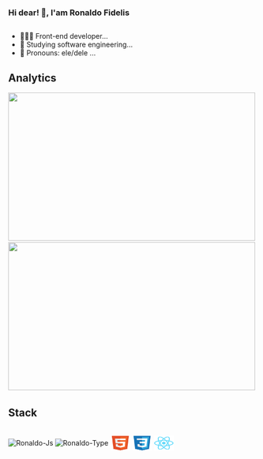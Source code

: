 ### Hi dear! 👋, I'am Ronaldo Fidelis

##

- 👨🏽‍💻 Front-end developer...
- 🚀 Studying software engineering...
- 🙂 Pronouns: ele/dele ...


## Analytics 
<div>
  <a style="text-decoration:none" href="https://github.com/RonaldoFidelis">
  <img style="text-decoration:none" width="500px" height="300px" src="https://github-readme-stats.vercel.app/api?username=RonaldoFidelis&show_icons=true&theme=algolia&include_all_commits&count_private=true"/>
  <img style="text-decoration:none" width="500px" height="300px" src="https://github-readme-stats.vercel.app/api/top-langs/?username=RonaldoFidelis&langs_count=16&theme=algolia&layout=compact"/> 
<div/>
  
## Stack
<div style="display: inline_block"><br>
  <img align="center" alt="Ronaldo-Js" height="30" width="40" src="https://cdn.jsdelivr.net/gh/devicons/devicon/icons/javascript/javascript-original.svg">
    <img align="center" alt="Ronaldo-Type" height="30" width="40" src="https://cdn.jsdelivr.net/gh/devicons/devicon/icons/typescript/typescript-original.svg">
  <img align="center" alt="Ronaldo-HTML" height="30" width="40" src="https://raw.githubusercontent.com/devicons/devicon/master/icons/html5/html5-original.svg">
  <img align="center" alt="Ronaldo-CSS" height="30" width="40" src="https://raw.githubusercontent.com/devicons/devicon/master/icons/css3/css3-original.svg">
  <img align="center" alt="Ronaldo-React" height="30" width="40" src="https://raw.githubusercontent.com/devicons/devicon/master/icons/react/react-original.svg">
  <img align="center" alt=""Ronaldo-node" height=""30 width="35" src="https://cdn.jsdelivr.net/gh/devicons/devicon/icons/nodejs/nodejs-original.svg">
</div>
